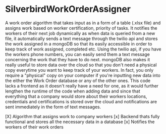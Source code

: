 # SilverbirdWorkOrderAssigner
A work order algorithm that takes input as in a form of a table (.xlsx file) and assigns work based on worker certification, priority of tasks. It notifies the workers of their next job dynamically as when data is queried from a new file, it automatically sends a text message through the twilio api and stores the work assigned in a mongoDB so that its easily accessible in order to keep track of work assigned, completed etc. Using the twilio api, if you have the workers phone numbers, you can easily send them a text message concerning the work that they have to do next. mongoDB also makes it really useful to store data over the cloud so that you don't need a physical copy everytime you want to keep track of your workers. In fact, you only require a "physical" copy on your computer if you're inputting new data into the either the Work Order database or any of the other ones. This code lacks a frontend as it doesn't really have a need for one, as it would further lengthen the runtime of the code when adding data and since that everything that a company would store about their workers locations, credentials and certifications is stored over the cloud and notifications are sent immediately in the form of text messages.

[X] Algorithm that assigns work to company workers
[x] Backend thats fully functional and stores all the necessary data in a database
[x] Notifies the workers of their work orders
